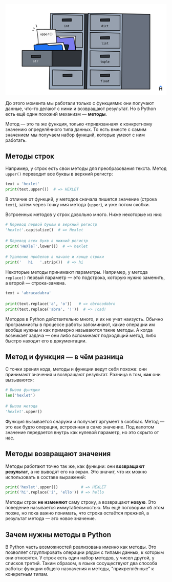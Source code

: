 
![Upper](./assets/upper.png)

До этого момента мы работали только с функциями: они получают данные, что-то делают с ними и возвращают результат. Но в Python есть ещё один похожий механизм — **методы**.

Метод — это та же функция, только «привязанная» к конкретному значению определённого типа данных. То есть вместе с самим значением мы получаем набор функций, которые умеют с ним работать.

## Методы строк

Например, у строк есть свои методы для преобразования текста. Метод `upper()` переводит все буквы в верхний регистр:

```python
text = 'hexlet'
print(text.upper())  # => HEXLET
```

В отличие от функций, у методов сначала пишется значение (строка `text`), затем через точку имя метода (`upper`), и уже потом скобки.

Встроенных методов у строк довольно много. Ниже некоторые из них:

```python
# Перевод первой буквы в верхний регистр
'hexlet'.capitalize()  # => Hexlet

# Перевод всех букв в нижний регистр
print('HeXleT'.lower())  # => hexlet

# Удаление пробелов в начале и конце строки
print('   hi   '.strip())  # => hi
```

Некоторые методы принимают параметры. Например, у метода `replace()` первый параметр — это подстрока, которую нужно заменить, а второй — строка-замена.

```python
text = 'abracadabra'

print(text.replace('a', 'o'))   # => obrocodobro
print(text.replace('abra', '!'))  # => !cad!
```

Методов в Python действительно много, и их не учат наизусть. Обычно программисты в процессе работы запоминают, какие операции им вообще нужны и как примерно называются такие методы. А когда возникает задача — они либо вспоминают подходящий метод, либо быстро находят его в документации.

## Метод и функция — в чём разница

С точки зрения кода, методы и функции ведут себя похоже: они принимают значения и возвращают результат. Разница в том, **как** они вызываются:

```python
# Вызов функции
len('hexlet')

# Вызов метода
'hexlet'.upper()
```

Функция вызывается снаружи и получает аргумент в скобках. Метод — это как будто операция, встроенная в само значение. Под капотом значение передается внутрь как нулевой параметр, но это скрыто от нас.

## Методы возвращают значения

Методы работают точно так же, как функции: они **возвращают результат**, а не выводят его на экран. Это значит, что их можно использовать в составе выражений:

```python
print('hexlet'.upper())          # => HEXLET
print('hi'.replace('i', 'ello')) # => hello
```

Методы строк **не изменяют** саму строку, а возвращают **новую**. Это поведение называется иммутабельностью. Мы ещё поговорим об этом позже, но пока важно понимать, что строка остаётся прежней, а результат метода — это новое значение.

## Зачем нужны методы в Python

В Python часть возможностей реализована именно как методы. Это позволяет сгруппировать операции рядом с типами данных, к которым они относятся. У строк есть один набор методов, у чисел другой, у списков третий. Таким образом, в языке сосуществуют два способа работы: функции общего назначения и методы, "прикреплённые" к конкретным типам.
